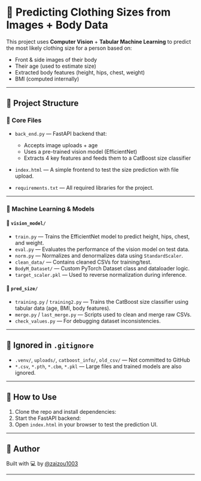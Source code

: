# 👕 Predicting Clothing Sizes from Images + Body Data

This project uses **Computer Vision** + **Tabular Machine Learning** to predict the most likely clothing size for a person based on:

- Front & side images of their body
- Their age (used to estimate size)
- Extracted body features (height, hips, chest, weight)
- BMI (computed internally)

---

## 📂 Project Structure

### 🔧 Core Files

- `back_end.py` — FastAPI backend that:
  - Accepts image uploads + age
  - Uses a pre-trained vision model (EfficientNet)
  - Extracts 4 key features and feeds them to a CatBoost size classifier

- `index.html` — A simple frontend to test the size prediction with file upload.

- `requirements.txt` — All required libraries for the project.

---

### 🤖 Machine Learning & Models

#### 📁 `vision_model/`
- `train.py` — Trains the EfficientNet model to predict height, hips, chest, and weight.
- `eval.py` — Evaluates the performance of the vision model on test data.
- `norm.py` — Normalizes and denormalizes data using `StandardScaler`.
- `clean_data/` — Contains cleaned CSVs for training/test.
- `BodyM_Dataset/` — Custom PyTorch Dataset class and dataloader logic.
- `target_scaler.pkl` — Used to reverse normalization during inference.

#### 📁 `pred_size/`
- `training.py` / `training2.py` — Trains the CatBoost size classifier using tabular data (age, BMI, body features).
- `merge.py` / `last_merge.py` — Scripts used to clean and merge raw CSVs.
- `check_values.py` — For debugging dataset inconsistencies.

---

## 📁 Ignored in `.gitignore`
- `.venv/`, `uploads/`, `catboost_info/`, `old_csv/` — Not committed to GitHub
- `*.csv`, `*.pth`, `*.cbm`, `*.pkl` — Large files and trained models are also ignored.

---

## 🚀 How to Use

1. Clone the repo and install dependencies:
2. Start the FastAPI backend:
3. Open `index.html` in your browser to test the prediction UI.

---

## 🙌 Author

Built with 💻 by [@zaizou1003](https://github.com/zaizou1003)

---


